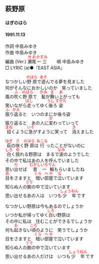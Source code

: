 <style type="text/css">
	ruby{
	    ruby-position: over;
	}
	ruby > rt{font-size: 12px;color:red;}
	p{font:16px;font-size: '楷体'}
</style>
## 萩野原
#### はぎのはら
#### 1991.11.13  


作詞     中島みゆき  
作曲      中島みゆき  
編曲 (Ver.) <ruby><rb>瀬尾</rb><rp>(</rp><rt>せお</rt><rp>)</rp></ruby><ruby><rb>一三</rb><rp>(</rp><rt>かずみ</rt><rp>)</rp></ruby>　　 
唄     中島みゆき   
□ LYRIC (a)●『EAST ASIA』   　
  
なつかしい<ruby><rb>野原</rb><rp>(</rp><rt>のはら</rt><rp>)</rp></ruby>で<ruby><rb>遊</rb><rp>(</rp><rt>あそ</rt><rp>)</rp></ruby>んでる夢を見ました  
何がそんなにおかしいのか　笑っていました  
風の<ruby><rb>吹</rb><rp>(</rp><rt>ふ</rt><rp>)</rp></ruby>く<ruby><rb>野原</rb><rp>(</rp><rt>のはら</rt><rp>)</rp></ruby>で　<ruby><rb>髪</rb><rp>(</rp><rt>かみ</rt><rp>)</rp></ruby>が<ruby><rb>舞</rb><rp>(</rp><rt>ま</rt><rp>)</rp></ruby>い<ruby><rb>上</rb><rp>(</rp><rt>あ</rt><rp>)</rp></ruby>がっても  
笑いながら<ruby><rb>走</rb><rp>(</rp><rt>はし</rt><rp>)</rp></ruby>ってゆく<ruby><rb>後</rb><rp>(</rp><rt>うし</rt><rp>)</rp></ruby>ろ<ruby><rb>姿</rb><rp>(</rp><rt>すがた</rt><rp>)</rp></ruby>  
<ruby><rb>振</rb><rp>(</rp><rt>ふ</rt><rp>)</rp></ruby>り<ruby><rb>返</rb><rp>(</rp><rt>かえ</rt><rp>)</rp></ruby>ると　いつのまにか後ろ姿  
振り返ると　あの人に<ruby><rb>変</rb><rp>(</rp><rt>か</rt><rp>)</rp></ruby>わっていって  
<ruby><rb>招</rb><rp>(</rp><rt>まね</rt><rp>)</rp></ruby>くように<ruby><rb>急</rb><rp>(</rp><rt>いそ</rt><rp>)</rp></ruby>がすように笑って　<ruby><rb>消</rb><rp>(</rp><rt>き</rt><rp>)</rp></ruby>えました  
  
<ruby><rb>萩</rb><rp>(</rp><rt>はぎ</rt><rp>)</rp></ruby>の<ruby><rb>咲</rb><rp>(</rp><rt>さ</rt><rp>)</rp></ruby>く<ruby><rb>野原</rb><rp>(</rp><rt>のはら</rt><rp>)</rp></ruby>は<ruby><rb>行</rb><rp>(</rp><rt>おこな</rt><rp>)</rp></ruby>ったことがないのに  
<ruby><rb>白</rb><rp>(</rp><rt>しろ</rt><rp>)</rp></ruby>く<ruby><rb>揺</rb><rp>(</rp><rt>ゆ</rt><rp>)</rp></ruby>れる野原は　まるで<ruby><rb>波</rb><rp>(</rp><rt>なみ</rt><rp>)</rp></ruby>のようでした  
その中で私はあの人を呼んでいました  
思い<ruby><rb>出</rb><rp>(</rp><rt>だ</rt><rp>)</rp></ruby>せば　<ruby><rb>昔</rb><rp>(</rp><rt>むかし</rt><rp>)</rp></ruby><ruby><rb>一輪</rb><rp>(</rp><rt>いちりん</rt><rp>)</rp></ruby>もらいましたね  
<ruby><rb>目</rb><rp>(</rp><rt>め</rt><rp>)</rp></ruby>をさますと　<ruby><rb>暗</rb><rp>(</rp><rt>くら</rt><rp>)</rp></ruby>い<ruby><rb>部屋</rb><rp>(</rp><rt>へや</rt><rp>)</rp></ruby>で<ruby><rb>泣</rb><rp>(</rp><rt>な</rt><rp>)</rp></ruby>いています  
知らぬ人の<ruby><rb>腕</rb><rp>(</rp><rt>うで</rt><rp>)</rp></ruby>の中で泣いています  
思い出せるあの人は　いつも<ruby><rb>少年</rb><rp>(</rp><rt>しょうねん</rt><rp>)</rp></ruby>です  
  
なつかしい野原は今もあるのでしょうか  
いつか私が帰ってゆく<ruby><rb>白</rb><rp>(</rp><rt>しろ</rt><rp>)</rp></ruby>い野原は  
その中に私は　住むことができるでしょうか  
何も<ruby><rb>起</rb><rp>(</rp><rt>お</rt><rp>)</rp></ruby>きない<ruby><rb>頃</rb><rp>(</rp><rt>ころ</rt><rp>)</rp></ruby>のように　笑うでしょうか  
目をさますと　<ruby><rb>暗</rb><rp>(</rp><rt>くら</rt><rp>)</rp></ruby>い<ruby><rb>部屋</rb><rp>(</rp><rt>へや</rt><rp>)</rp></ruby>で泣いています  
知らぬ人の<ruby><rb>腕</rb><rp>(</rp><rt>うで</rt><rp>)</rp></ruby>の中で泣いています  
思い出せるあの人だけは　いつも<ruby><rb>少年</rb><rp>(</rp><rt>しょうねん</rt><rp>)</rp></ruby>です  